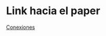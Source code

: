 # Link hacia el paper

<a href="https://www.overleaf.com/10187637vftsgstzfgqs" target="_blank"> Conexiones </a>